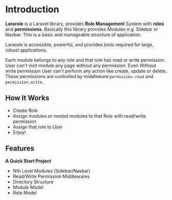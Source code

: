 # Introduction

**Lararole** is a Laravel library, provides **Role Management** System with **roles** and **permissions**.
Basically this library provides Modules e.g. Sidebar or Navbar. This is a basic and manageable structure of application.

Lararole is accessible, powerful, and provides tools required for large, robust applications.

Each module belongs to any role and that role has read or write permission.
User can't visit module any page without any permission. Even Without write permission User can't perform any action like create, update or delete.
These permissions are controlled by middleware `permission.read` and `permission.write`.

## How It Works

-   Create Role
-   Assign modules or nested modules to that Role with read/write permission
-   Assign that role to User
-   Enjoy!

## Features

**A Quick Start Project**
-   Nth Level Modules (Sidebar/Navbar)
-   Read/Write Permission Middlewares
-   Directory Structure
-   Module Model
-   Role Model
